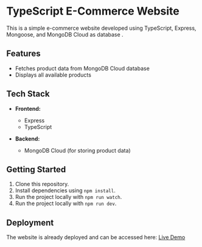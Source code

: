 # TypeScript E-Commerce Website

This is a simple e-commerce website developed using TypeScript, Express, Mongoose, and MongoDB Cloud as database .

## Features

- Fetches product data from MongoDB Cloud database
- Displays all available products

## Tech Stack

- **Frontend:**

  - Express
  - TypeScript

- **Backend:**
  - MongoDB Cloud (for storing product data)

## Getting Started

1. Clone this repository.
2. Install dependencies using `npm install`.
3. Run the project locally with `npm run watch`.
4. Run the project locally with `npm run dev`.

## Deployment

The website is already deployed and can be accessed here: [Live Demo]("https://ecom-backend-9pyi.onrender.com")
